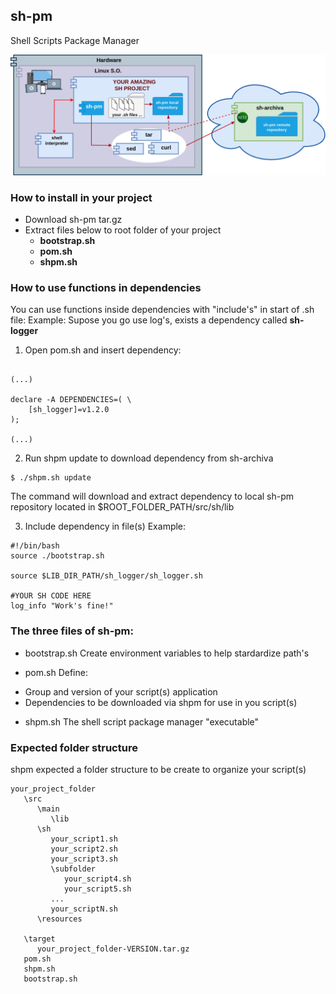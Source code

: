 ## sh-pm
Shell Scripts Package Manager

<p align="center">
  <img src="https://raw.githubusercontent.com/sh-pm/sh-pm/master/doc/img/sh-pm-architecture.png" />
</p>

### How to install in your project

- Download sh-pm tar.gz
- Extract files below to root folder of your project
  - **bootstrap.sh** 
  - **pom.sh**
  - **shpm.sh**

### How to use functions in dependencies

You can use functions inside dependencies with "include's" in start of .sh file:
Example: Supose you go use log's, exists a dependency called **sh-logger**

1) Open pom.sh and insert dependency: 
```

(...)

declare -A DEPENDENCIES=( \
	[sh_logger]=v1.2.0 
);

(...)

```

2) Run shpm update to download dependency from sh-archiva
```
$ ./shpm.sh update
```
The command will download and extract dependency to local sh-pm repository located in $ROOT_FOLDER_PATH/src/sh/lib

3) Include dependency in file(s)
Example:
```
#!/bin/bash
source ./bootstrap.sh

source $LIB_DIR_PATH/sh_logger/sh_logger.sh            

#YOUR SH CODE HERE
log_info "Work's fine!"
```

### The three files of sh-pm:
* bootstrap.sh
Create environment variables to help stardardize path's
  
* pom.sh
Define: 
- Group and version of your script(s) application
- Dependencies to be downloaded via shpm for use in you script(s)

* shpm.sh
The shell script package manager "executable"

### Expected folder structure
shpm expected a folder structure to be create to organize your script(s)
```
your_project_folder
   \src
      \main
         \lib
      \sh
         your_script1.sh
         your_script2.sh
         your_script3.sh
         \subfolder
            your_script4.sh
            your_script5.sh
         ...
         your_scriptN.sh
      \resources
  
   \target
      your_project_folder-VERSION.tar.gz
   pom.sh
   shpm.sh
   bootstrap.sh
```
